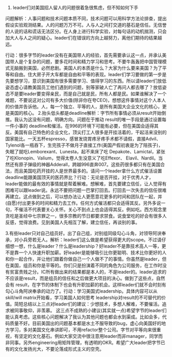 1. leader们对美国招人留人的问题很着急很焦虑，但不知如何下手

问题解析：人事问题和技术问题本质不同，技术问题可以用科学方法论排查，提出假设实验观测结果。人的问题万万不可。人与人之间打交道的基石是信任。无信誉的人说的话和谎话无法区分。在人身上进行科学实验，对每句话的动机揣测，只会加大人与人之间的疑心。leader们在错误的方向上越努力，离他们期待的结果越远。

行动：很多字节的leader没有在美国带人的经验，首先需要承认这一点，并承认美国带人是个复杂的问题，要多花时间和精力学习和思考。不要牛轰轰把中国管理模式无脑搬到美国，必然悲剧。美国人的本质是什么？大家为什么要来美国？为了平等和自由。住大房子开大车都是自由和平等的表现。leader们学习要做的第一步是先要想学习，意识到美国有很多需要学习、值得学习的东西。所以请leader们放低姿态虚心请教美国员工他们遇到的问题，别等家破人亡了再问人都去哪了？放低姿态不是要leader要变得亲民，而是自己就是民，所有人都是民。如果谁解决了一个难题，不要说这对公司有多大价值(除非你在夸CEO)，想想这件事情对这个人本人的价值并告诉他。人，每一个独立、平等的人，是所有美国大企业文化的核心，更是美国的核心。
2.抬头低头都是deadline解析：字节所有事情必须从result开始倒推。我认为这没有问题，明确方向。问题在于推动 result的唯一手段是通过设置每一件小事的 deadline和催活。在996的环境下可能有必要，但在美国会适得其反。美国有自己特色的企业文化，顶尖打工人很多是开挂活着的，干起活来没别的国家能比。一天五杯espresso，感冒发烧胃疼牙疼手术都不请假，直接Advil、Tylenol各一瓶吞下，生完孩子不做月子直接工作(美国产假初衷是为了陪孩子)，失眠了就吃Lemborexant、Lunesta，起不来床了吃 Depakote、Lamictal，紧张了吃Klonopin、Valium，觉得太卷人生没意义了吃Effexor、 Elavil、Nardil。当然还有原子弹级的神器Adderall，跨越996直奔007。这些药很多都只有在美国合法，而且美国吃药开挂的人是世界最多的。请问一个leader拿什么方式催活设置 deadline能跟美国顶天的医药界比？行动：无论是否开挂，对于优秀人才，leader能做的最有效的事情就是帮着解难。想解难，首先要建立信任，让人觉得有困难可以跟leader说。永远不要把问题一巴掌打回去。打回去一次失去的信任很难再建立。这点做到之后，可以想办法让人更愿意花更多的时间和团队在一起，并(自愿)付出更多的时间和精力去工作。任何方式催活都只会适得其反。另外多说一句，不催活不代表要关心关怀。关心不到点上也会适得其反。例如吃。西方观念里贪吃是圣经中七宗罪之一，很多宗教的节日都要求禁食。说食堂吃的好会有很多人反感，觉得浪费。见到美国人先相互了解，建立信任，再谈别的事。

3.有些leader只对自己组员好。出了自己组，对别组同级勾心斗角，对领导阿谀奉承，对小兵旁若无人。解析：leader们这么做是希望获得更大的scope。不过请仔细想一想，什么是leader？什么是leadership？好leader不是靠技术高人一等，更不是靠一个人快速升职加薪。好leader是能够吸引比你更聪明、技术比你更好的人和你一起合作，并让他们跟着你做自己一个人做不了的事情。你虽然是leader，但在美国，组员和你是平等的。你们只是扮演着不同的角色为公司服务，在工作时没有贫富贵贱之分。IC所有做出来的结果都是本人的，不是leader的。leader追求的不应该是result，而是组员的信任和之后做更大项目的决心。做到了这些点，自然会有 result，在字节的体制下也会有升职加薪的机会。这样leader们就不会时刻有勾心斗角阿谀奉承的动力了。行动：学习美国式leadership。具体内容可以从 skill/will matrix开始看，学习美国人如何思考 leadership对result的不可替代的价值。简短总结以上三点对leader们的建议：少想技术，多想人解难，不要催活。追求被同事敬仰，非羡慕。
这三点不成熟的小建议(其实就一点)希望字节的leader们能认真考虑。这些核心问题解决了我认为其他问题也都会水到渠成。比如会多，代码质量不好。目前美国出的问题基本都是水土不服导致的bug，虚心向美国好的地方学习，多对美国文化串讲即可，不用refactor整个公司。字节对平等向来很重视，有坚定的文化基石。例如大家交流中很注意用leader而非manager，同学而非同事。另外engineering用矩阵管理，有透明的OKR。希望广大leader把字节已有的文化发扬光大，不要沦落成形式主义的空壳。